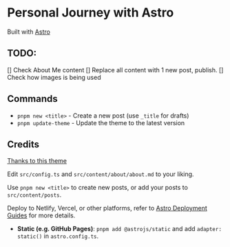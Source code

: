 # Personal Journey with Astro

Built with [Astro](https://astro.build)

## TODO:
[] Check About Me content
[] Replace all content with 1 new post, publish.
[] Check how images is being used

## Commands

- `pnpm new <title>` - Create a new post (use `_title` for drafts)
- `pnpm update-theme` - Update the theme to the latest version


## Credits

[Thanks to this theme](https://github.com/the3ash/astro-chiri)

Edit `src/config.ts` and `src/content/about/about.md` to your liking.

Use `pnpm new <title>` to create new posts, or add your posts to `src/content/posts`.

Deploy to Netlify, Vercel, or other platforms, refer to [Astro Deployment Guides](https://docs.astro.build/en/guides/deploy/) for more details.
   - **Static (e.g. GitHub Pages)**: `pnpm add @astrojs/static` and add `adapter: static()` in `astro.config.ts`.

